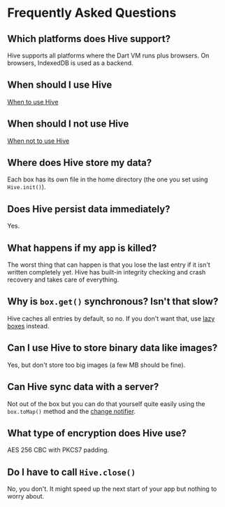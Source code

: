 # Frequently Asked Questions

## Which platforms does Hive support?

Hive supports all platforms where the Dart VM runs plus browsers. On browsers, IndexedDB is used as a backend.

## When should I use Hive

[When to use Hive](../best-practices/when_to_use_hive.md#when-to-use-hive)

## When should I not use Hive

[When not to use Hive](../best-practices/when_to_use_hive.md#when-not-to-use-hive)

## Where does Hive store my data?

Each box has its own file in the home directory \(the one you set using `Hive.init()`\).

## Does Hive persist data immediately?

Yes.

## What happens if my app is killed?

The worst thing that can happen is that you lose the last entry if it isn't written completely yet. Hive has built-in integrity checking and crash recovery and takes care of everything.

## Why is `box.get()` synchronous? Isn't that slow?

Hive caches all entries by default, so no. If you don't want that, use [lazy boxes](../advanced/lazy_box.md) instead.

## Can I use Hive to store binary data like images?

Yes, but don't store too big images \(a few MB should be fine\).

## Can Hive sync data with a server?

Not out of the box but you can do that yourself quite easily using the `box.toMap()` method and the [change notifier](../boxes/watch_changes.md).

## What type of encryption does Hive use?

AES 256 CBC with PKCS7 padding.

## Do I have to call `Hive.close()`

No, you don't. It might speed up the next start of your app but nothing to worry about.

